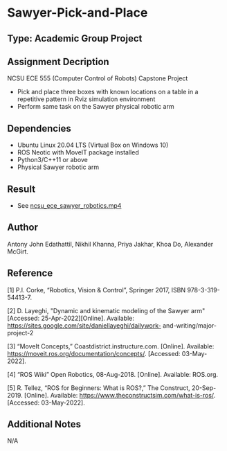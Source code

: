 # Sawyer-Pick-and-Place

## Type: Academic Group Project

## Assignment Decription
NCSU ECE 555 (Computer Control of Robots) Capstone Project
  - Pick and place three boxes with known locations on a table in a repetitive pattern in Rviz simulation environment
  - Perform same task on the Sawyer physical robotic arm
  
## Dependencies 
  - Ubuntu Linux 20.04 LTS (Virtual Box on Windows 10)
  - ROS Neotic with MoveIT package installed
  - Python3/C++11 or above
  - Physical Sawyer robotic arm

## Result
  - See [ncsu_ece_sawyer_robotics.mp4](https://github.com/ase1997/Sawyer-Pick-and-Place/blob/main/ncsu_ece_sawyer_robotics.mp4)

## Author
Antony John Edathattil, Nikhil Khanna, Priya Jakhar, Khoa Do, Alexander McGirt.

## Reference
[1]  P.I. Corke, “Robotics, Vision & Control”,
Springer 2017, ISBN 978-3-319-54413-7.

[2]  D. Layeghi, "Dynamic and kinematic modeling
of the Sawyer arm" [Accessed:
25-Apr-2022][Online]. Available:
https://sites.google.com/site/daniellayeghi/dailywork-
and-writing/major-project-2

[3]  “MoveIt Concepts,”
Coastdistrict.instructure.com. [Online].
Available:
https://moveit.ros.org/documentation/concepts/.
[Accessed: 03-May-2022].

[4]  “ROS Wiki” Open Robotics, 08-Aug-2018.
[Online]. Available: ROS.org.

[5]  R. Tellez, “ROS for Beginners: What is ROS?,”
The Construct, 20-Sep-2019. [Online].
Available:
https://www.theconstructsim.com/what-is-ros/.
[Accessed: 03-May-2022].

## Additional Notes
N/A
